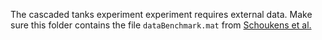 The cascaded tanks experiment experiment requires external data. 
Make sure this folder contains the file ```dataBenchmark.mat``` from [Schoukens et al.](https://data.4tu.nl/articles/_/12960104)